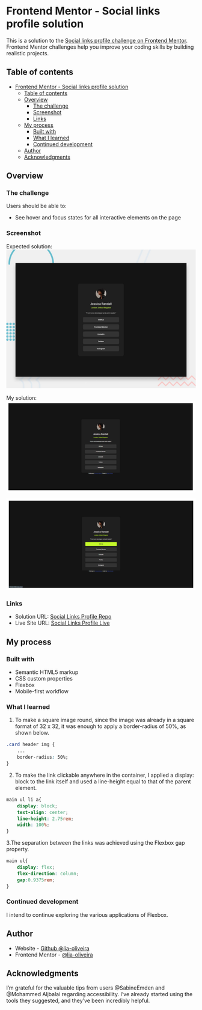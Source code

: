 # Frontend Mentor - Social links profile solution

This is a solution to the [Social links profile challenge on Frontend Mentor](https://www.frontendmentor.io/challenges/social-links-profile-UG32l9m6dQ). Frontend Mentor challenges help you improve your coding skills by building realistic projects.

## Table of contents


- [Frontend Mentor - Social links profile solution](#frontend-mentor---social-links-profile-solution)
  - [Table of contents](#table-of-contents)
  - [Overview](#overview)
    - [The challenge](#the-challenge)
    - [Screenshot](#screenshot)
    - [Links](#links)
  - [My process](#my-process)
    - [Built with](#built-with)
    - [What I learned](#what-i-learned)
    - [Continued development](#continued-development)
  - [Author](#author)
  - [Acknowledgments](#acknowledgments)


## Overview

### The challenge

Users should be able to:

- See hover and focus states for all interactive elements on the page

### Screenshot

Expected solution:
![](./preview.jpg)

My solution:
![](./solution/jessica-randall-solution.jpg)

![](./solution/jessica-randall-solution-active.jpg)

### Links

- Solution URL: [Social Links Profile Repo](https://github.com/lia-oliveira/social-links-profile)
- Live Site URL: [Social Links Profile Live](https://social-links-profile-one-lac.vercel.app/)

## My process

### Built with

- Semantic HTML5 markup
- CSS custom properties
- Flexbox
- Mobile-first workflow

### What I learned
1. To make a square image round, since the image was already in a square format of 32 x 32, it was enough to apply a border-radius of 50%, as shown below.

```css
.card header img {
    ...
    border-radius: 50%;
}
```

2. To make the link clickable anywhere in the container, I applied a display: block to the link itself and used a line-height equal to that of the parent element.
```css
main ul li a{
    display: block;
    text-align: center;
    line-height: 2.75rem;
    width: 100%;
}
```
3.The separation between the links was achieved using the Flexbox gap property.

```css
main ul{
    display: flex;
    flex-direction: column;
    gap:0.9375rem;
}
```
### Continued development
I intend to continue exploring the various applications of Flexbox.

## Author

- Website - [Github @lia-oliveira](https://github.com/lia-oliveira)
- Frontend Mentor - [@lia-oliveira](https://www.frontendmentor.io/profile/lia-oliveira)

## Acknowledgments
I’m grateful for the valuable tips from users @SabineEmden and @Mohammed Aljbalai regarding accessibility. I’ve already started using the tools they suggested, and they’ve been incredibly helpful.

